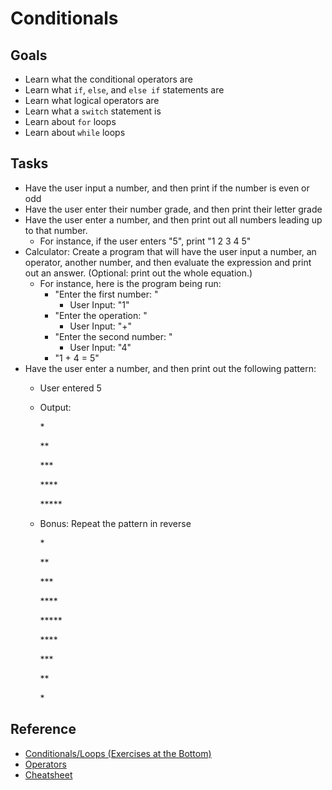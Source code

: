 # Conditionals

## Goals

* Learn what the conditional operators are
* Learn what `if`, `else`, and `else if` statements are
* Learn what logical operators are
* Learn what a `switch` statement is
* Learn about `for` loops
* Learn about `while` loops

## Tasks

* Have the user input a number, and then print if the number is even or odd
* Have the user enter their number grade, and then print their letter grade
* Have the user enter a number, and then print out all numbers leading up to that number.
  * For instance, if the user enters "5", print "1 2 3 4 5"
* Calculator: Create a program that will have the user input a number, an operator, another number, and then evaluate the expression and print out an answer. (Optional: print out the whole equation.)
  * For instance, here is the program being run:
    * "Enter the first number: "
      * User Input: "1"
    * "Enter the operation: "
      * User Input: "+"
    * "Enter the second number: "
      * User Input: "4"
    * "1 + 4 = 5"
* Have the user enter a number, and then print out the following pattern:
  * User entered 5
  * Output:

    \*

    \*\*

    \*\*\*

    \*\*\*\*

    \*\*\*\*\*
  * Bonus: Repeat the pattern in reverse

    \*

    \*\*

    \*\*\*

    \*\*\*\*

    \*\*\*\*\*

    \*\*\*\*

    \*\*\*

    \*\*

    \*

## Reference

* [Conditionals/Loops (Exercises at the Bottom)](https://introcs.cs.princeton.edu/java/13flow/)
* [Operators](https://www.geeksforgeeks.org/operators-in-java/)
* [Cheatsheet](https://introcs.cs.princeton.edu/java/11cheatsheet/)